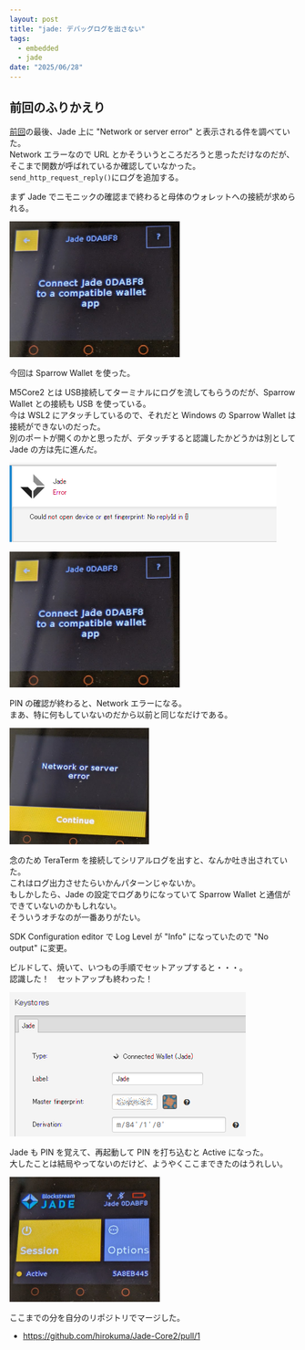 ```yaml
---
layout: post
title: "jade: デバッグログを出さない"
tags:
  - embedded
  - jade
date: "2025/06/28"
---
```


## 前回のふりかえり

[前回](https://blog.hirokuma.work/2025/06/20250601-m5.html#%E3%81%A1%E3%82%87%E3%81%A3%E3%81%A8%E8%AA%AD%E3%82%93%E3%81%A0%E3%81%A0%E3%81%91%E3%81%AE%E5%8B%9D%E6%89%8B%E3%81%AA%E6%8E%A8%E6%B8%AC)の最後、Jade 上に "Network or server error" と表示される件を調べていた。  
Network エラーなので URL とかそういうところだろうと思っただけなのだが、そこまで関数が呼ばれているか確認していなかった。  
`send_http_request_reply()`にログを追加する。

まず Jade でニモニックの確認まで終わると母体のウォレットへの接続が求められる。

![image](images/20250628a-2.png)

今回は Sparrow Wallet を使った。

M5Core2 とは USB接続してターミナルにログを流してもらうのだが、Sparrow Wallet との接続も USB を使っている。  
今は WSL2 にアタッチしているので、それだと Windows の Sparrow Wallet は接続ができないのだった。  
別のポートが開くのかと思ったが、デタッチすると認識したかどうかは別として Jade の方は先に進んだ。

![image](images/20250628a-1.png)

![image](images/20250628a-3.png)

PIN の確認が終わると、Network エラーになる。  
まあ、特に何もしていないのだから以前と同じなだけである。

![image](images/20250628a-4.png)

念のため TeraTerm を接続してシリアルログを出すと、なんか吐き出されていた。  
これはログ出力させたらいかんパターンじゃないか。  
もしかしたら、Jade の設定でログありになっていて Sparrow Wallet と通信ができていないのかもしれない。  
そういうオチなのが一番ありがたい。

SDK Configuration editor で Log Level が "Info" になっていたので "No output" に変更。

ビルドして、焼いて、いつもの手順でセットアップすると・・・。  
認識した！　セットアップも終わった！

![image](images/20250628a-5.png)

Jade も PIN を覚えて、再起動して PIN を打ち込むと Active になった。  
大したことは結局やってないのだけど、ようやくここまできたのはうれしい。

![image](images/20250628a-6.png)

ここまでの分を自分のリポジトリでマージした。

* https://github.com/hirokuma/Jade-Core2/pull/1
